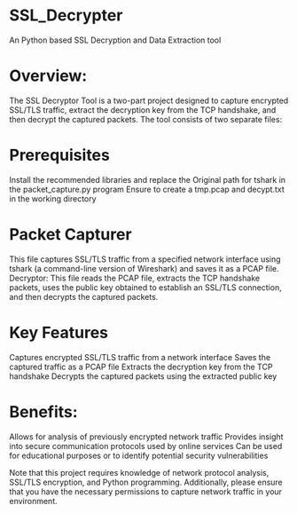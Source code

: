 # SSL_Decrypter
An Python based SSL Decryption and Data Extraction tool

# Overview:

The SSL Decryptor Tool is a two-part project designed to capture encrypted SSL/TLS traffic, extract the decryption key from the TCP handshake, and then decrypt the captured packets. The tool consists of two separate files:

# Prerequisites
Install the recommended libraries and replace the Original path for tshark in the packet_capture.py program
Ensure to create a tmp.pcap and decypt.txt in the working directory

# Packet Capturer
This file captures SSL/TLS traffic from a specified network interface using tshark (a command-line version of Wireshark) and saves it as a PCAP file.
Decryptor: This file reads the PCAP file, extracts the TCP handshake packets, uses the public key obtained to establish an SSL/TLS connection, and then decrypts the captured packets.

# Key Features

Captures encrypted SSL/TLS traffic from a network interface
Saves the captured traffic as a PCAP file
Extracts the decryption key from the TCP handshake
Decrypts the captured packets using the extracted public key

# Benefits:
Allows for analysis of previously encrypted network traffic
Provides insight into secure communication protocols used by online services
Can be used for educational purposes or to identify potential security vulnerabilities

Note that this project requires knowledge of network protocol analysis, SSL/TLS encryption, and Python programming. Additionally, please ensure that you have the necessary permissions to capture network traffic in your environment.

